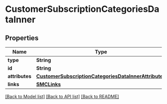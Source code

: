 # CustomerSubscriptionCategoriesDataInner

## Properties
Name | Type | Description | Notes
------------ | ------------- | ------------- | -------------
**type** | **String** |  | [optional] 
**id** | **String** |  | [optional] 
**attributes** | [**CustomerSubscriptionCategoriesDataInnerAttributes**](CustomerSubscriptionCategoriesDataInnerAttributes.md) |  | [optional] 
**links** | [**SMCLinks**](SMCLinks.md) |  | [optional] 

[[Back to Model list]](../README.md#documentation-for-models) [[Back to API list]](../README.md#documentation-for-api-endpoints) [[Back to README]](../README.md)


